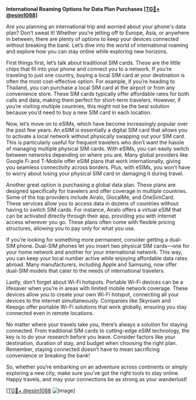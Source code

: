 **International Roaming Options for Data Plan Purchases [[TG💪+ @esim1088](https://t.me/s/esim1088)]**

Are you planning an international trip and worried about your phone's data plan? Don’t sweat it! Whether you’re jetting off to Europe, Asia, or anywhere in between, there are plenty of options to keep your devices connected without breaking the bank. Let’s dive into the world of international roaming and explore how you can stay online while exploring new horizons.

First things first, let’s talk about traditional SIM cards. These are the little chips that fit into your phone and connect you to a network. If you’re traveling to just one country, buying a local SIM card at your destination is often the most cost-effective option. For example, if you’re heading to Thailand, you can purchase a local SIM card at the airport or from any convenience store. These SIM cards typically offer affordable rates for both calls and data, making them perfect for short-term travelers. However, if you’re visiting multiple countries, this might not be the best solution because you’d need to buy a new SIM card in each location.

Now, let’s move on to eSIMs, which have become increasingly popular over the past few years. An eSIM is essentially a digital SIM card that allows you to activate a local network without physically swapping out your SIM card. This is particularly useful for frequent travelers who don’t want the hassle of managing multiple physical SIM cards. With eSIMs, you can easily switch between networks depending on where you are. Many global providers like Google Fi and T-Mobile offer eSIM plans that work internationally, giving you seamless connectivity across borders. Plus, with eSIMs, you won’t have to worry about losing your physical SIM card or damaging it during travel.

Another great option is purchasing a global data plan. These plans are designed specifically for travelers and offer coverage in multiple countries. Some of the top providers include Airalo, GlocalMe, and OneSimCard. These services allow you to access data in dozens of countries without having to switch SIM cards. For instance, Airalo offers a virtual eSIM that can be activated directly through their app, providing you with internet access wherever you go. These plans often come with flexible pricing structures, allowing you to pay only for what you use.

If you’re looking for something more permanent, consider getting a dual-SIM phone. Dual-SIM phones let you insert two physical SIM cards—one for your home network and another for your international network. This way, you can keep your local number active while enjoying affordable data rates abroad. Many manufacturers, including Apple and Samsung, now offer dual-SIM models that cater to the needs of international travelers.

Lastly, don’t forget about Wi-Fi hotspots. Portable Wi-Fi devices can be a lifesaver when you’re in areas with limited mobile network coverage. These devices allow you to create your own Wi-Fi hotspot, connecting all your devices to the internet simultaneously. Companies like Skyroam and Keepgo offer portable Wi-Fi solutions that work globally, ensuring you stay connected even in remote locations.

No matter where your travels take you, there’s always a solution for staying connected. From traditional SIM cards to cutting-edge eSIM technology, the key is to do your research before you leave. Consider factors like your destination, duration of stay, and budget when choosing the right plan. Remember, staying connected doesn’t have to mean sacrificing convenience or breaking the bank!

So, whether you’re embarking on an adventure across continents or simply exploring a new city, make sure you’ve got the right tools to stay online. Happy travels, and may your connections be as strong as your wanderlust!

[[TG💪+ @esim1088](https://t.me/s/esim1088) ![Image](https://i.postimg.cc/Y0z9fWf4/image.png)]